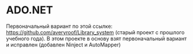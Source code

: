 # ADO.NET
Первоначальный вариант по этой ссылке: https://github.com/averyroof/Library_system (старый проект с прошлого учебного года).
В этом проекте в основу взят первоначальный вариант и исправлен (добавлен Ninject и AutoMapper)

